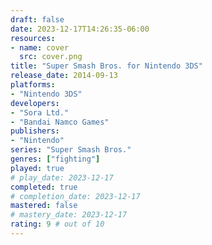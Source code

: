 ```yaml
---
draft: false
date: 2023-12-17T14:26:35-06:00
resources:
- name: cover
  src: cover.png
title: "Super Smash Bros. for Nintendo 3DS"
release_date: 2014-09-13
platforms:
- "Nintendo 3DS"
developers: 
- "Sora Ltd."
- "Bandai Namco Games"
publishers:
- "Nintendo"
series: "Super Smash Bros."
genres: ["fighting"]
played: true
# play_date: 2023-12-17
completed: true
# completion_date: 2023-12-17
mastered: false
# mastery_date: 2023-12-17
rating: 9 # out of 10
---
```


